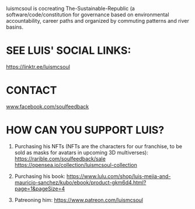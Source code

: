 luismcsoul is cocreating The-Sustainable-Republic (a software/code/constitution for governance based on environmental accountability, career paths and organized by commuting patterns and river basins. 

# SEE LUIS' SOCIAL LINKS:
https://linktr.ee/luismcsoul


# CONTACT
www.facebook.com/soulfeedback


# HOW CAN YOU SUPPORT LUIS?

1. Purchasing his NFTs (NFTs are the characters for our franchise, to be sold as masks for avatars in upcoming 3D multiverses): 
https://rarible.com/soulfeedback/sale 
https://opensea.io/collection/luismcsoul-collection

2. Purchasing his book: 
https://www.lulu.com/shop/luis-mejia-and-mauricio-sanchez/kubo/ebook/product-gkm6d4.html?page=1&pageSize=4

3. Patreoning him: 
https://www.patreon.com/luismcsoul
